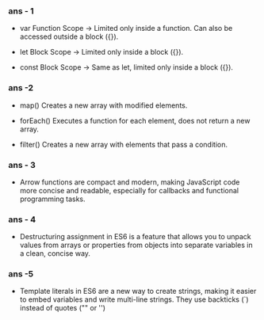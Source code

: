 ### ans - 1
* var
Function Scope → Limited only inside a function. Can also be accessed outside a block ({}).

* let
Block Scope → Limited only inside a block ({}).

* const
Block Scope → Same as let, limited only inside a block ({}).

### ans -2
* map()
Creates a new array with modified elements.

* forEach()
Executes a function for each element, does not return a new array.


* filter()
Creates a new array with elements that pass a condition.

### ans - 3
* Arrow functions are compact and modern, making JavaScript code more concise and readable, especially for callbacks and functional programming tasks.

### ans - 4
* Destructuring assignment in ES6 is a feature that allows you to unpack values from arrays or properties from objects into separate variables in a clean, concise way.

### ans -5
* Template literals in ES6 are a new way to create strings, making it easier to embed variables and write multi-line strings. They use backticks (`) instead of quotes ("" or '')